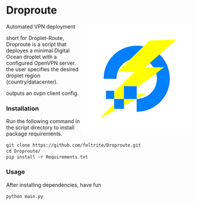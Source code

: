 # Droproute

<img src="https://raw.githubusercontent.com/feltrite/Droproute/logo-view-branch/droproute.jpg" width="300" align="right">
Automated VPN deployment 

short for Droplet-Route,
Droproute is a script that deployes a minimal Digital Ocean
droplet with a configured OpenVPN server. the user specifies the desired
droplet region (country/datacenter).

outputs an ovpn client config.


### Installation
Run the following command in the script directory to install package requirements.
```
git clone https://github.com/feltrite/Droproute.git
cd Droproute/
pip install -r Requirements.txt
```

### Usage 
After installing dependencies, have fun
```
python main.py
```
